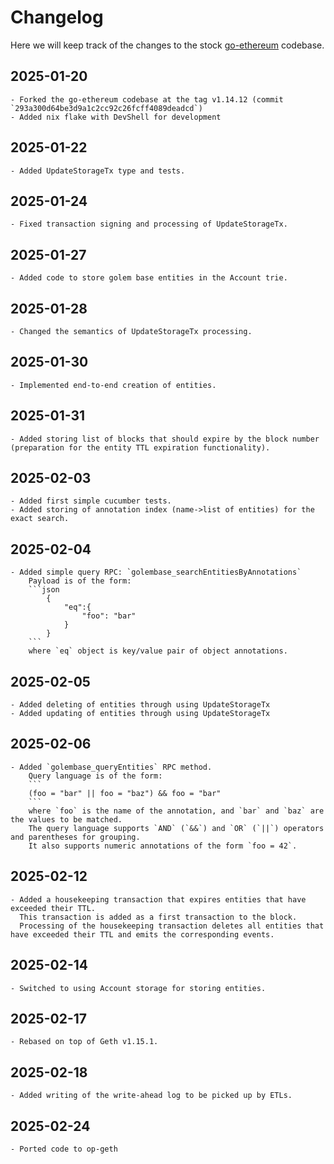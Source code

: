 # Changelog

Here we will keep track of the changes to the stock [go-ethereum](https://github.com/ethereum/go-ethereum) codebase.

## 2025-01-20
    - Forked the go-ethereum codebase at the tag v1.14.12 (commit `293a300d64be3d9a1c2cc92c26fcff4089deadcd`)
    - Added nix flake with DevShell for development

## 2025-01-22
    - Added UpdateStorageTx type and tests.

## 2025-01-24
    - Fixed transaction signing and processing of UpdateStorageTx.

## 2025-01-27
    - Added code to store golem base entities in the Account trie.

## 2025-01-28
    - Changed the semantics of UpdateStorageTx processing.

## 2025-01-30
    - Implemented end-to-end creation of entities.

## 2025-01-31
    - Added storing list of blocks that should expire by the block number (preparation for the entity TTL expiration functionality).

## 2025-02-03
    - Added first simple cucumber tests.
    - Added storing of annotation index (name->list of entities) for the exact search.


## 2025-02-04
    - Added simple query RPC: `golembase_searchEntitiesByAnnotations`
        Payload is of the form:
        ```json
            {
                "eq":{
                    "foo": "bar"
                }
            }
        ```
        where `eq` object is key/value pair of object annotations.

## 2025-02-05
    - Added deleting of entities through using UpdateStorageTx
    - Added updating of entities through using UpdateStorageTx

## 2025-02-06
    - Added `golembase_queryEntities` RPC method.
        Query language is of the form:
        ```
        (foo = "bar" || foo = "baz") && foo = "bar"
        ```
        where `foo` is the name of the annotation, and `bar` and `baz` are the values to be matched.
        The query language supports `AND` (`&&`) and `OR` (`||`) operators and parentheses for grouping.
        It also supports numeric annotations of the form `foo = 42`.

## 2025-02-12
    - Added a housekeeping transaction that expires entities that have exceeded their TTL.
      This transaction is added as a first transaction to the block.
      Processing of the housekeeping transaction deletes all entities that have exceeded their TTL and emits the corresponding events.

## 2025-02-14
    - Switched to using Account storage for storing entities.

## 2025-02-17
    - Rebased on top of Geth v1.15.1.

## 2025-02-18
    - Added writing of the write-ahead log to be picked up by ETLs.

## 2025-02-24
    - Ported code to op-geth


